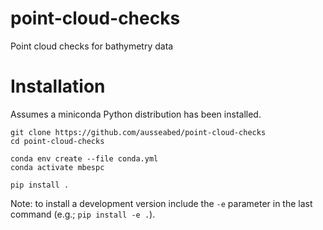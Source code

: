 # point-cloud-checks
Point cloud checks for bathymetry data

# Installation

Assumes a miniconda Python distribution has been installed.

    git clone https://github.com/ausseabed/point-cloud-checks
    cd point-cloud-checks

    conda env create --file conda.yml
    conda activate mbespc

    pip install .

Note: to install a development version include the `-e` parameter in the last command (e.g.; `pip install -e .`).

